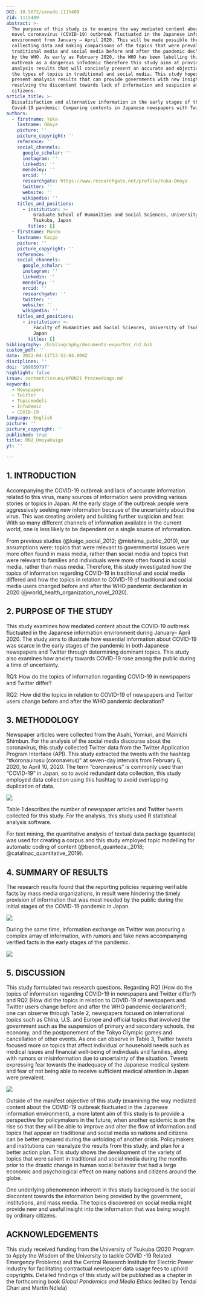 ```yaml
---
DOI: 10.5072/zenodo.1115409
Zid: 1115409
abstract: >-
  The purpose of this study is to examine the way mediated content about the
  novel coronavirus (COVID-19) outbreak fluctuated in the Japanese information
  environment from January – April 2020. This will be made possible through
  collecting data and making comparisons of the topics that were prevalent in
  traditional media and social media before and after the pandemic declaration
  by the WHO. As early as February 2020, the WHO has been labelling this
  outbreak as a dangerous infodemic therefore this study aims at providing
  analysis results that will concisely present an accurate and objective view of
  the types of topics in traditional and social media. This study hopes to also
  present analysis results that can provide governments with new insight on
  resolving the discontent towards lack of information and suspicion among
  citizens.
article_title: >-
  Dissatisfaction and alternative information in the early stages of the
  Covid-19 pandemic: Comparing contents in Japanese newspapers with Twitter
authors:
  - firstname: Yuka
    lastname: Omoya
    picture: ''
    picture_copyright: ''
    reference: ''
    social_channels:
      google_scholar: ''
      instagram: ''
      linkedin: ''
      mendeley: ''
      orcid: ''
      researchgate: https://www.researchgate.net/profile/Yuka-Omoya
      twitter: ''
      website: ''
      wikipedia: ''
    titles_and_positions:
      - institution: >-
          Graduate School of Humanities and Social Sciences, University of
          Tsukuba, Japan
        titles: []
  - firstname: Muneo
    lastname: Kaigo
    picture: ''
    picture_copyright: ''
    reference: ''
    social_channels:
      google_scholar: ''
      instagram: ''
      linkedin: ''
      mendeley: ''
      orcid: ''
      researchgate: ''
      twitter: ''
      website: ''
      wikipedia: ''
    titles_and_positions:
      - institution: >-
          Faculty of Humanities and Social Sciences, University of Tsukuba,
          Japan
        titles: []
bibliography: /bibliography/documents-exportes_rn2.bib
custom_pdf: ''
date: 2022-04-11T13:53:04.000Z
disciplines: ''
doi: '169059797'
highlight: false
issue: content/issues/WPRN21 Proceedings.md
keywords:
  - Newspapers
  - Twitter
  - Topicmodels
  - Infodemic
  - COVID-19
language: English
picture: ''
picture_copyright: ''
published: true
title: RN2_OmoyaKaigo
yt: ''

---
```


## 1. INTRODUCTION

Accompanying the COVID-19 outbreak and lack of accurate information related to this virus, many sources of information were providing various stories or topics in Japan. At the early stage of the outbreak people were aggressively seeking new information because of the uncertainty about the virus. This was creating anxiety and building further suspicion and fear. With so many different channels of information available in the current world, one is less likely to be dependent on a single source of information.

From previous studies (@kaigo_social_2012; @mishima_public_2010), our assumptions were: topics that were relevant to governmental issues were more often found in mass media, rather than social media and topics that were relevant to families and individuals were more often found in social media, rather than mass media. Therefore, this study investigated how the topics of information regarding COVID-19 in traditional and social media differed and how the topics in relation to COVID-19 of traditional and social media users changed before and after the WHO pandemic declaration in 2020 (@world_health_organization_novel_2020).

## 2. PURPOSE OF THE STUDY

This study examines how mediated content about the COVID-19 outbreak fluctuated in the Japanese information environment during January– April 2020. The study aims to illustrate how essential information about COVID-19 was scarce in the early stages of the pandemic in both Japanese newspapers and Twitter through determining dominant topics. This study also examines how anxiety towards COVID-19 rose among the public during a time of uncertainty.

RQ1: How do the topics of information regarding COVID-19 in newspapers and Twitter differ?

RQ2: How did the topics in relation to COVID-19 of newspapers and Twitter users change before and after the WHO pandemic declaration?

## 3. METHODOLOGY

Newspaper articles were collected from the Asahi, Yomiuri, and Mainichi Shimbun. For the analysis of the social media discourse about the coronavirus, this study collected Twitter data from the Twitter Application Program Interface (API). This study extracted the tweets with the hashtag “#koronauirusu (coronavirus)” at seven-day intervals from February 6, 2020, to April 10, 2020. The term “coronavirus” is commonly used than “COVID-19” in Japan, so to avoid redundant data collection, this study employed data collection using this hashtag to avoid overlapping duplication of data.

![](/capturern11.PNG)

Table 1 describes the number of newspaper articles and Twitter tweets collected for this study. For the analysis, this study used R statistical analysis software.

For text mining, the quantitative analysis of textual data package (quanteda) was used for creating a corpus and this study employed topic modelling for automatic coding of content (@benoit_quanteda:_2018; @catalinac_quantitative_2019).

## 4. SUMMARY OF RESULTS

The research results found that the reporting policies requiring verifiable facts by mass media organizations, in result were hindering the timely provision of information that was most needed by the public during the initial stages of the COVID-19 pandemic in Japan.

![](/capturern12.PNG)

During the same time, information exchange on Twitter was procuring a complex array of information, with rumors and fake news accompanying verified facts in the early stages of the pandemic.

![](/capturern13.PNG)

## 5. DISCUSSION

This study formulated two research questions. Regarding RQ1 (How do the topics of information regarding COVID-19 in newspapers and Twitter differ?) and RQ2 (How did the topics in relation to COVID-19 of newspapers and Twitter users change before and after the WHO pandemic declaration?); one can observe through Table 2, newspapers focused on international topics such as China, U.S. and Europe and official topics that involved the government such as the suspension of primary and secondary schools, the economy, and the postponement of the Tokyo Olympic games and cancellation of other events. As one can observe in Table 3, Twitter tweets focused more on topics that affect individual or household needs such as medical issues and financial well-being of individuals and families, along with rumors or misinformation due to uncertainty of the situation. Tweets expressing fear towards the inadequacy of the Japanese medical system and fear of not being able to receive sufficient medical attention in Japan were prevalent.

![](/capturern14.PNG)

Outside of the manifest objective of this study (examining the way mediated content about the COVID-19 outbreak fluctuated in the Japanese information environment), a more latent aim of this study is to provide a perspective for policymakers in the future, when another epidemic is on the rise so that they will be able to improve and alter the flow of information and topics that appear on traditional and social media so nations and citizens can be better prepared during the unfolding of another crisis. Policymakers and institutions can reanalyze the results from this study, and plan for a better action plan. This study shows the development of the variety of topics that were salient in traditional and social media during the months prior to the drastic change in human social behavior that had a large economic and psychological effect on many nations and citizens around the globe.

One underlying phenomenon inherent in this study background is the social discontent towards the information being provided by the government, institutions, and mass media. The topics discovered on social media might provide new and useful insight into the information that was being sought by ordinary citizens.

## ACKNOWLEDGEMENTS

This study received funding from the University of Tsukuba (2020 Program to Apply the Wisdom of the University to tackle COVID -19 Related Emergency Problems) and the Central Research Institute for Electric Power Industry for facilitating contractual newspaper data usage fees to uphold copyrights. Detailed findings of this study will be published as a chapter in the forthcoming book _Global Pandemics and Media Ethics_ (edited by Tendai Chari and Martin Ndlela)